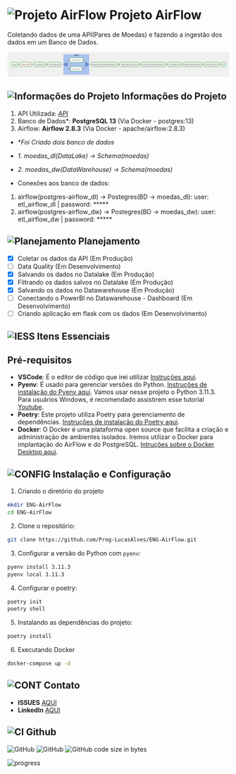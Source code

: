 # ![Projeto AirFlow](https://cdn-icons-png.flaticon.com/24/4907/4907848.png) Projeto AirFlow

Coletando dados de uma API(Pares de Moedas) e fazendo a ingestão dos dados em um Banco de Dados.

![ ](https://github.com/Prog-LucasAlves/ENG-AirFlow/blob/main/image/Captura%20de%20tela%202023-02-13%20101542.png)

## ![Informações do Projeto](https://cdn-icons-png.flaticon.com/24/8365/8365039.png) Informações do Projeto

1. API Utilizada: *[API](https://docs.awesomeapi.com.br/api-de-moedas)*
2. Banco de Dados*: **PostgreSQL 13** (Via Docker - postgres:13)
3. Airflow: **Airflow 2.8.3** (Via Docker - apache/airflow:2.8.3)

- **Foi Criado dois banco de dados*
- *1. moedas_dl(DataLake) -> Schema(moedas)*
- *2. moedas_dw(DataWarehouse) -> Schema(moedas)*

- Conexões aos banco de dados:

1. airflow(postgres-airflow_dl) -> Postegres(BD -> moedas_dl): user: etl_airflow_dl | password: *****
2. airflow(postgres-airflow_dw) -> Postegres(BD -> moedas_dw): user: etl_airflow_dw | password: *****

## ![Planejamento](https://cdn-icons-png.flaticon.com/24/5341/5341024.png) Planejamento

- [x] Coletar os dados da API (Em Produção)
- [ ] Data Quality (Em Desenvolvimento)
- [x] Salvando os dados no Datalake (Em Produção)
- [x] Filtrando os dados salvos no Datalake (Em Produção)
- [x] Salvando os dados no Datawarehouse (Em Produção)
- [ ] Conectando o PowerBI no Datawarehouse - Dashboard (Em Desenvolvimento)
- [ ] Criando aplicação em flask com os dados (Em Desenvolvimento)

## ![IESS](https://cdn-icons-png.flaticon.com/24/5109/5109476.png) Itens Essenciais

## Pré-requisitos

- **VSCode**: É o editor de código que irei utilizar [Instruções aqui](https://code.visualstudio.com/download).
- **Pyenv**: É usado para gerenciar versões do Python. [Instruções de instalação do Pyenv aqui](https://github.com/pyenv/pyenv#installation). Vamos usar nesse projeto o Python 3.11.3. Para usuários Windows, é recomendado assistirem esse tutorial [Youtube](https://www.youtube.com/watch?v=TkcqjLu1dgA).
- **Poetry**: Este projeto utiliza Poetry para gerenciamento de dependências. [Instruções de instalação do Poetry aqui](https://python-poetry.org/docs/#installing-with-pipx).
- **Docker**: O Docker é uma plataforma open source que facilita a criação e administração de ambientes isolados. Iremos utilizar o Docker para implantação do AirFlow e do PostgreSQL. [Intruções sobre o Docker Desktop aqui](https://www.docker.com/products/docker-desktop/).

## ![CONFIG](https://cdn-icons-png.flaticon.com/24/4149/4149678.png) Instalação e Configuração

1. Criando o diretório do projeto

```bash
mkdir ENG-AirFlow
cd ENG-AirFlow
```

2. Clone o repositório:

```bash
git clone https://github.com/Prog-LucasAlves/ENG-AirFlow.git
```

3. Configurar a versão do Python com ``pyenv``:

```bash
pyenv install 3.11.3
pyenv local 3.11.3
```

4. Configurar o poetry:

```bash
poetry init
poetry shell
```

5. Instalando as dependências do projeto:

```bash
poetry install
```

6. Executando Docker

```bash
docker-compose up -d
```

## ![CONT](https://cdn-icons-png.flaticon.com/24/6008/6008922.png) Contato

- **ISSUES** [AQUI](https://github.com/Prog-LucasAlves/ENG-AirFlow/issues/new/choose)
- **LinkedIn** [AQUI](https://www.linkedin.com/in/lucasalves-ast/)
  
## ![CI](https://cdn-icons-png.flaticon.com/24/6577/6577286.png) Github

![GitHub](https://img.shields.io/github/license/Prog-LucasAlves/ENG-Airflow)
![GitHub](https://img.shields.io/github/languages/top/Prog-LucasAlves/ENG-AirFlow)
![GitHub code size in bytes](https://img.shields.io/github/languages/code-size/Prog-LucasAlves/ENG-AirFlow)

![progress](https://progress-bar.dev/60/?title=completed "progresso")

